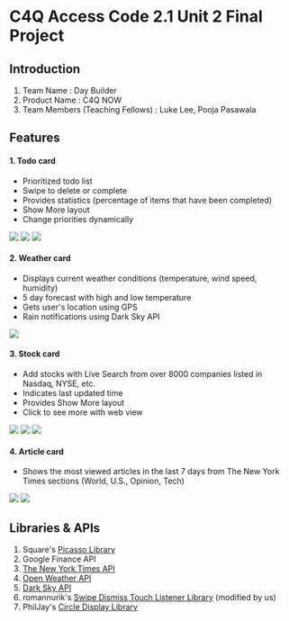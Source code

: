 # C4Q Access Code 2.1 Unit 2 Final Project

## Introduction

1. Team Name : Day Builder
2. Product Name : C4Q NOW
3. Team Members (Teaching Fellows) : Luke Lee, Pooja Pasawala



## Features

#### 1. Todo card

* Prioritized todo list
* Swipe to delete or complete
* Provides statistics (percentage of items that have been completed)
* Show More layout
* Change priorities dynamically

![](https://github.com/lukesterlee/DayBuilder/blob/master/sample/todo_top.png)
![](https://github.com/lukesterlee/DayBuilder/blob/master/sample/task_add.png)
![](https://github.com/lukesterlee/DayBuilder/blob/master/sample/statistics.png)

#### 2. Weather card

* Displays current weather conditions (temperature, wind speed, humidity)
* 5 day forecast with high and low temperature
* Gets user's location using GPS
* Rain notifications using Dark Sky API

![](https://github.com/lukesterlee/DayBuilder/blob/master/sample/front.png)

#### 3. Stock card

* Add stocks with Live Search from over 8000 companies listed in Nasdaq, NYSE, etc.
* Indicates last updated time
* Provides Show More layout
* Click to see more with web view

![](https://github.com/lukesterlee/DayBuilder/blob/master/sample/stock.png)
![](https://github.com/lukesterlee/DayBuilder/blob/master/sample/stock_add.png)
![](https://github.com/lukesterlee/DayBuilder/blob/master/sample/stock_webview.png)

#### 4. Article card

* Shows the most viewed articles in the last 7 days from The New York Times sections (World, U.S., Opinion, Tech)

![](https://github.com/lukesterlee/DayBuilder/blob/master/sample/article_top.png)
![](https://github.com/lukesterlee/DayBuilder/blob/master/sample/article_bottom.png)


## Libraries & APIs

1. Square's [Picasso Library](http://square.github.io/picasso/)
2. Google Finance API
3. [The New York Times API](http://developer.nytimes.com/docs)
4. [Open Weather API](http://openweathermap.org/api)
5. [Dark Sky API](https://developer.forecast.io/docs)
6. romannurik's [Swipe Dismiss Touch Listener Library](https://github.com/romannurik/Android-SwipeToDismiss) (modified by us)
7. PhilJay's [Circle Display Library](https://github.com/PhilJay/CircleDisplay)
